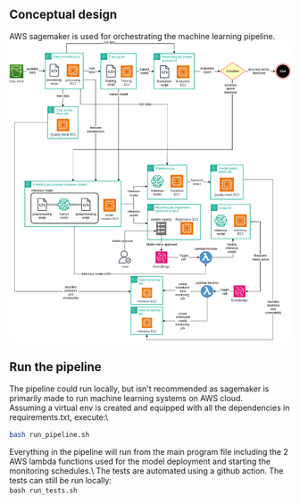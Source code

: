 ## Conceptual design
AWS sagemaker is used for orchestrating the machine learning pipeline.\
![Alt Text](images/penguins-classification-pipeline-2.png)

## Run the pipeline
The pipeline could run locally, but isn't recommended as sagemaker is primarily made to run machine learning systems on AWS cloud. \
Assuming a virtual env is created and equipped with all the dependencies in requirements.txt, execute:\
```bash
bash run_pipeline.sh
```
Everything in the pipeline will run from the main program file including the 2 AWS lambda functions used for the model deployment and starting the monitoring schedules.\ 
The tests are automated using a github action. The tests can still be run locally:\
`bash run_tests.sh`
